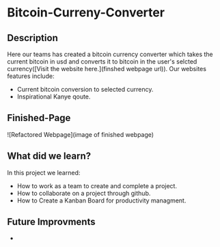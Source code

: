# Bitcoin-Curreny-Converter

## Description
Here our teams has created a bitcoin currency converter which takes the current bitcoin in usd and converts it to bitcoin in the user's selcted currency([Visit the website here.](finshed webpage url)). Our websites features include:
* Current bitcoin conversion to selected currency.   
* Inspirational Kanye qoute. 

## Finished-Page
![Refactored Webpage](image of finished webpage)

## What did we learn?
In this project we learned:
* How to work as a team to create and complete a project.
* How to collaborate on a project through github. 
* How to Create a Kanban Board for productivity managment.


## Future Improvments
*